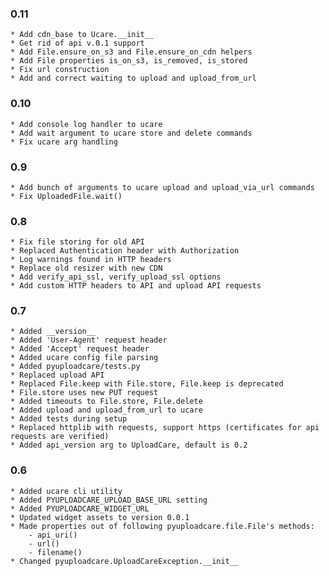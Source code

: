 ### 0.11
    * Add cdn_base to Ucare.__init__
    * Get rid of api v.0.1 support
    * Add File.ensure_on_s3 and File.ensure_on_cdn helpers
    * Add File properties is_on_s3, is_removed, is_stored
    * Fix url construction
    * Add and correct waiting to upload and upload_from_url


### 0.10
    * Add console log handler to ucare
    * Add wait argument to ucare store and delete commands
    * Fix ucare arg handling


### 0.9
    * Add bunch of arguments to ucare upload and upload_via_url commands
    * Fix UploadedFile.wait()


### 0.8
    * Fix file storing for old API
    * Replaced Authentication header with Authorization
    * Log warnings found in HTTP headers
    * Replace old resizer with new CDN
    * Add verify_api_ssl, verify_upload_ssl options
    * Add custom HTTP headers to API and upload API requests


### 0.7
    * Added __version__
    * Added 'User-Agent' request header
    * Added 'Accept' request header
    * Added ucare config file parsing
    * Added pyuploadcare/tests.py
    * Replaced upload API
    * Replaced File.keep with File.store, File.keep is deprecated
    * File.store uses new PUT request
    * Added timeouts to File.store, File.delete
    * Added upload and upload_from_url to ucare
    * Added tests during setup
    * Replaced httplib with requests, support https (certificates for api requests are verified)
    * Added api_version arg to UploadCare, default is 0.2


### 0.6
    * Added ucare cli utility
    * Added PYUPLOADCARE_UPLOAD_BASE_URL setting
    * Added PYUPLOADCARE_WIDGET_URL
    * Updated widget assets to version 0.0.1
    * Made properties out of following pyuploadcare.file.File's methods:
        - api_uri()
        - url()
        - filename()
    * Changed pyuploadcare.UploadCareException.__init__
